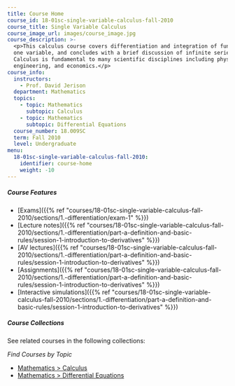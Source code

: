 ```yaml
---
title: Course Home
course_id: 18-01sc-single-variable-calculus-fall-2010
course_title: Single Variable Calculus
course_image_url: images/course_image.jpg
course_description: >-
  <p>This calculus course covers differentiation and integration of functions of
  one variable, and concludes with a brief discussion of infinite series.
  Calculus is fundamental to many scientific disciplines including physics,
  engineering, and economics.</p>
course_info:
  instructors:
    - Prof. David Jerison
  department: Mathematics
  topics:
    - topic: Mathematics
      subtopic: Calculus
    - topic: Mathematics
      subtopic: Differential Equations
  course_number: 18.009SC
  term: Fall 2010
  level: Undergraduate
menu:
  18-01sc-single-variable-calculus-fall-2010:
    identifier: course-home
    weight: -10
---
```


##### Course Features

* [Exams]({{% ref "courses/18-01sc-single-variable-calculus-fall-2010/sections/1.-differentiation/exam-1" %}})
* [Lecture notes]({{% ref "courses/18-01sc-single-variable-calculus-fall-2010/sections/1.-differentiation/part-a-definition-and-basic-rules/session-1-introduction-to-derivatives" %}})
* [AV lectures]({{% ref "courses/18-01sc-single-variable-calculus-fall-2010/sections/1.-differentiation/part-a-definition-and-basic-rules/session-1-introduction-to-derivatives" %}})
* [Assignments]({{% ref "courses/18-01sc-single-variable-calculus-fall-2010/sections/1.-differentiation/part-a-definition-and-basic-rules/session-1-introduction-to-derivatives" %}})
* [Interactive simulations]({{% ref "courses/18-01sc-single-variable-calculus-fall-2010/sections/1.-differentiation/part-a-definition-and-basic-rules/session-1-introduction-to-derivatives" %}})

##### Course Collections

See related courses in the following collections:

_Find Courses by Topic_

* [Mathematics > Calculus](#)
* [Mathematics > Differential Equations](#)
